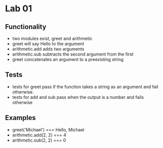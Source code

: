 # Lab 01

## Functionality
- two modules exist, greet and arithmetic
- greet will say Hello to the argument
- arithmetic.add adds two arguments
- arithmetic.sub subtracts the second argument from the first
- greet concatenates an argument to a preexisting string

## Tests
- tests for greet pass if the function takes a string as an argument and fail otherwise.
- tests for add and sub pass when the output is a number and fails otherwise

## Examples
- greet('Michael') === Hello, Michael
- arithmetic.add(2, 2) === 4
- arithmetic.sub(2, 2) === 0
